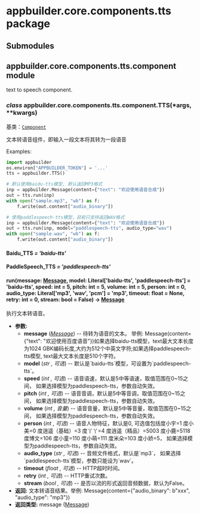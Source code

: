# appbuilder.core.components.tts package

## Submodules

## appbuilder.core.components.tts.component module

text to speech component.

### *class* appbuilder.core.components.tts.component.TTS(\*args, \*\*kwargs)

基类：[`Component`](appbuilder.core.md#appbuilder.core.component.Component)

文本转语音组件，即输入一段文本将其转为一段语音

Examples:

```python
import appbuilder
os.environ["APPBUILDER_TOKEN"] = '...'
tts = appbuilder.TTS()

# 默认使用baidu-tts模型, 默认返回MP3格式
inp = appbuilder.Message(content={"text": "欢迎使用语音合成"})
out = tts.run(inp)
with open("sample.mp3", "wb") as f:
    f.write(out.content["audio_binary"])

# 使用paddlespeech-tts模型，目前只支持返回WAV格式
inp = appbuilder.Message(content={"text": "欢迎使用语音合成"})
out = tts.run(inp, model="paddlespeech-tts", audio_type="wav")
with open("sample.wav", "wb") as f:
    f.write(out.content["audio_binary"])
```

#### Baidu_TTS *= 'baidu-tts'*

#### PaddleSpeech_TTS *= 'paddlespeech-tts'*

#### run(message: [Message](appbuilder.core.md#appbuilder.core.message.Message), model: Literal['baidu-tts', 'paddlespeech-tts'] = 'baidu-tts', speed: int = 5, pitch: int = 5, volume: int = 5, person: int = 0, audio_type: Literal['mp3', 'wav', 'pcm'] = 'mp3', timeout: float = None, retry: int = 0, stream: bool = False) → [Message](appbuilder.core.md#appbuilder.core.message.Message)

执行文本转语音。

* **参数:**
  * **message** ([*Message*](appbuilder.core.md#appbuilder.core.message.Message)) -- 待转为语音的文本。
    举例: Message(content={"text": "欢迎使用百度语音"})如果选择baidu-tts模型，text最大文本长度为1024 GBK编码长度,大约为512个中英文字符;如果选择paddlespeech-tts模型, text最大文本长度是510个字符。
  * **model** (*str* *,*  *可选*) -- 默认是\`baidu-tts\`模型，可设置为\`paddlespeech-tts\`。
  * **speed** (*int* *,*  *可选*) -- 语音语速，默认是5中等语速，取值范围在0~15之间，
    如果选择模型为paddlespeech-tts，参数自动失效。
  * **pitch** (*int* *,*  *可选*) -- 语音音调，默认是5中等音调，取值范围在0~15之间，
    如果选择模型为paddlespeech-tts，参数自动失效。
  * **volume** (*int* *,*  *音量*) -- 语音音量，默认是5中等音量，取值范围在0~15之间，
    如果选择模型为paddlespeech-tts，参数自动失效。
  * **person** (*int* *,*  *可选*) -- 语音人物特征，默认是0,
    可选值包括度小宇=1 度小美=0 度逍遥（基础）=3 度丫丫=4 度逍遥（精品）=5003
    度小鹿=5118 度博文=106 度小童=110 度小萌=111 度米朵=103 度小娇=5，
    如果选择模型为paddlespeech-tts，参数自动失效。
  * **audio_type** (*str* *,*  *可选*) -- 音频文件格式，默认是\`mp3\`，
    如果选择\`paddlespeech-tts\`模型，参数只能设为\`wav\`。
  * **timeout** (*float* *,*  *可选*) -- HTTP超时时间。
  * **retry** (*int* *,*  *可选*) -- HTTP重试次数。
  * **stream** (*bool* *,*  *可选*) -- 是否以流的形式返回音频数据，默认为False。
* **返回:**
  文本转语音结果。举例: Message(content={"audio_binary": b"xxx", "audio_type": "mp3"})
* **返回类型:**
  message ([Message](appbuilder.core.md#appbuilder.core.message.Message))
